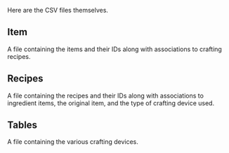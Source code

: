 Here are the CSV files themselves.

## Item
A file containing the items and their IDs along with associations to crafting recipes.

## Recipes
A file containing the recipes and their IDs along with associations to ingredient items, the original item, and the type of crafting device used.

## Tables
A file containing the various crafting devices.

